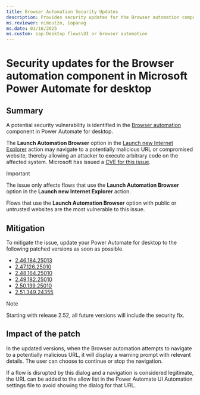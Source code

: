 ```yaml
---
title: Browser Automation Security Updates
description: Provides security updates for the Browser automation component in Microsoft Power Automate for desktop.
ms.reviewer: nimoutzo, iopanag
ms.date: 01/16/2025
ms.custom: sap:Desktop flows\UI or browser automation
---
```

# Security updates for the Browser automation component in Microsoft Power Automate for desktop

## Summary

A potential security vulnerability is identified in the [Browser automation](/power-automate/desktop-flows/actions-reference/webautomation) component in Power Automate for desktop.

The **Launch Automation Browser** option in the [Launch new Internet Explorer](/power-automate/desktop-flows/actions-reference/webautomation#launchinternetexplorerbase) action may navigate to a potentially malicious URL or compromised website, thereby allowing an attacker to execute arbitrary code on the affected system. Microsoft has issued a [CVE for this issue](https://msrc.microsoft.com/update-guide/advisory/CVE-2025-21187).

> [!IMPORTANT]
> The issue only affects flows that use the **Launch Automation Browser** option in the **Launch new Internet Explorer** action.
>
> Flows that use the **Launch Automation Browser** option with public or untrusted websites are the most vulnerable to this issue.

## Mitigation

To mitigate the issue, update your Power Automate for desktop to the following patched versions as soon as possible.

- [2.46.184.25013](https://go.microsoft.com/fwlink/?linkid=2300767)
- [2.47.126.25010](https://go.microsoft.com/fwlink/?linkid=2300573)
- [2.48.164.25010](https://go.microsoft.com/fwlink/?linkid=2300574)
- [2.49.182.25010](https://go.microsoft.com/fwlink/?linkid=2300662)
- [2.50.139.25010](https://go.microsoft.com/fwlink/?linkid=2300768)
- [2.51.349.24355](https://go.microsoft.com/fwlink/?linkid=2300789)

> [!NOTE]
> Starting with release 2.52, all future versions will include the security fix.

## Impact of the patch

In the updated versions, when the Browser automation attempts to navigate to a potentially malicious URL, it will display a warning prompt with relevant details. The user can choose to continue or stop the navigation.

If a flow is disrupted by this dialog and a navigation is considered legitimate, the URL can be added to the allow list in the Power Automate UI Automation settings file to avoid showing the dialog for that URL.
